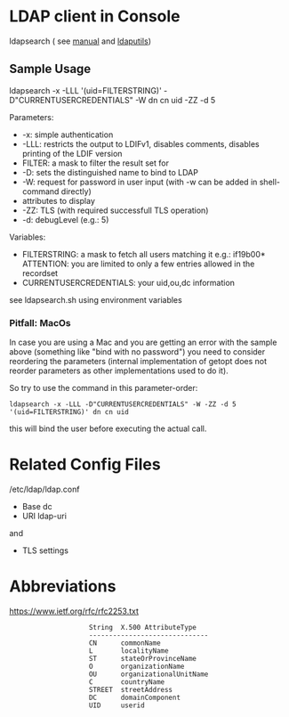 # LDAP client in Console

ldapsearch ( see [manual](https://linux.die.net/man/1/ldapsearch) and [ldaputils](https://wiki.debian.org/LDAP/LDAPUtils))

## Sample Usage

ldapsearch -x -LLL '(uid=FILTERSTRING)' -D"CURRENTUSERCREDENTIALS" -W dn cn uid -ZZ -d 5

Parameters: 

* -x: simple authentication
* -LLL: restricts the output to LDIFv1, disables comments, disables printing of the LDIF version
* FILTER: a mask to filter the result set for
* -D: sets the distinguished name to bind to LDAP
* -W: request for password in user input (with -w can be added in shell-command directly)
* attributes to display
* -ZZ: TLS (with required successfull TLS operation)
* -d: debugLevel (e.g.: 5)


Variables: 

* FILTERSTRING: a mask to fetch all users matching it e.g.: if19b00* \
  ATTENTION: you are limited to only a few entries allowed in the recordset
* CURRENTUSERCREDENTIALS: your uid,ou,dc information


see ldapsearch.sh using environment variables

### Pitfall: MacOs

In case you are using a Mac and you are getting an error with the sample above 
(something like "bind with no password") you need to consider reordering the parameters 
(internal implementation of getopt does not reorder parameters as other implementations used to do it).

So try to use the command in this parameter-order:
```
ldapsearch -x -LLL -D"CURRENTUSERCREDENTIALS" -W -ZZ -d 5 '(uid=FILTERSTRING)' dn cn uid
```

this will bind the user before executing the actual call.

# Related Config Files

/etc/ldap/ldap.conf

* Base dc
* URI ldap-uri

and

* TLS settings

# Abbreviations

https://www.ietf.org/rfc/rfc2253.txt

```
                    String  X.500 AttributeType
                    ------------------------------
                    CN      commonName
                    L       localityName
                    ST      stateOrProvinceName
                    O       organizationName
                    OU      organizationalUnitName
                    C       countryName
                    STREET  streetAddress
                    DC      domainComponent
                    UID     userid
```
